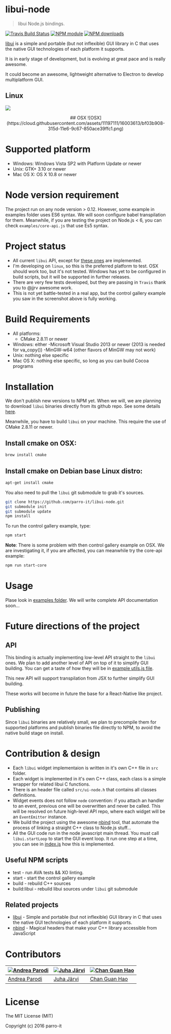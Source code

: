 # libui-node

> libui Node.js bindings.

[![Travis Build Status](https://img.shields.io/travis/parro-it/libui-node.svg)](http://travis-ci.org/parro-it/libui-node)
[![NPM module](https://img.shields.io/npm/v/libui-node.svg)](https://npmjs.org/package/libui-node)
[![NPM downloads](https://img.shields.io/npm/dt/libui-node.svg)](https://npmjs.org/package/libui-node)

[libui](https://github.com/andlabs/libui) is a simple and portable (but not inflexible) GUI library in C that uses the native GUI technologies of each platform it supports.

It is in early stage of development, but is evolving at great pace and is really awesome.

It could become an awesome, lightweight alternative to Electron to develop multiplatform GUI.

<p align="center">
<h2>Linux</h2>
<img src ="https://cloud.githubusercontent.com/assets/11197111/15990529/68e924f4-3095-11e6-8a13-b91678def555.png">
</p>

<center>
## OSX
![OSX](https://cloud.githubusercontent.com/assets/11197111/16003613/bf03b908-315d-11e6-9c67-850ace39ffc1.png)
</center>


# Supported platform

* Windows: Windows Vista SP2 with Platform Update or newer
* Unix: GTK+ 3.10 or newer
* Mac OS X: OS X 10.8 or newer

# Node version requirement

The project run on any node version > 0.12.
However, some example in examples folder uses ES6 syntax. We will soon configure babel transpilation for them. Meanwhile, if you are testing the project on Node.js < 6,
you can check `examples/core-api.js` that use Es5 syntax.


# Project status

* All current `libui` API, except for [these ones](https://github.com/parro-it/libui-node/issues?q=is%3Aissue+is%3Aopen+label%3Aenhancement) are implemented.
* I'm developing on `linux`, so this is the preferred platform to test. OSX should work too, but it's not tested. Windows has yet to be configured in build scripts, but it will be supported in further releases.
* There are very few tests developed, but they are passing in `Travis` thank you to @jjrv awesome work.
* This is not yet battle-tested in a real app, but the control gallery example you saw in the screenshot above is fully working.

# Build Requirements

* All platforms:
	- CMake 2.8.11 or newer
* Windows: either
	-Microsoft Visual Studio 2013 or newer (2013 is needed for va_copy())
	-MinGW-w64 (other flavors of MinGW may not work)
* Unix: nothing else specific
* Mac OS X: nothing else specific, so long as you can build Cocoa programs

# Installation

We don't publish new versions to NPM yet.
When we will, we are planning to download `libui` binaries directly from its github repo. See some details [here](https://github.com/andlabs/libui/issues/124).

Meanwhile, you have to build `libui` on your machine. This require the use of CMake 2.8.11 or newer.

## Install cmake on OSX:

```bash
brew install cmake
```

## Install cmake on Debian base Linux distro:

```bash
apt-get install cmake
```

You also need to pull the `libui` git submodule to grab it's sources.


```bash
git clone https://github.com/parro-it/libui-node.git
git submodule init
git submodule update
npm install
```

To run the control gallery example, type:

```bash
npm start
```

__Note__: There is some problem with then control gallery example on OSX.
We are investigating it, if you are affected, you can meanwhile try the core-api example:

```bash
npm run start-core
```


# Usage

Plase look in [examples folder](https://github.com/parro-it/libui-node/tree/master/examples).
We will write complete API documentation soon...


# Future directions of the project

## API

This binding is actually implementing low-level API straight to the `libui` ones.
We plan to add another level of API on top of it to simplify GUI building. You can get a taste of how they will be in [example utils.js file](https://github.com/parro-it/libui-node/blob/master/examples/utils.js).

This new API will support transpilation from JSX to further simplify GUI building.

These works will become in future the base for a React-Native like project.

## Publishing

Since `libui` binaries are relatively small, we plan to precompile them for supported platforms and publish binaries file directly to NPM, to avoid the native build stage on install.

# Contribution & design

* Each `libui` widget implementaion is written in it's own C++ file in `src` folder.
* Each widget is implemented in it's own C++ class, each class is a simple wrapper for related libui C functions.
* There is an header file called `src/ui-node.h` that contains all classes definitions.
* Widget events does not follow `node` convention: if you attach an handler to an event, previous one will be overwritten and never be called. This will be resolved on future high-level API repo, where each widget will be an `EventEmitter` instance.
* We build the project using the awesome [nbind](https://github.com/charto/nbind) tool, that automate the process of linking a straight C++ class to Node.js stuff...
* All the GUI code run in the node javascript main thread. You must call `libui.startLoop` to start the GUI event loop. It run one step at a time, you can see in [index.js](https://github.com/parro-it/libui-node/blob/master/index.js) how this is implemented.

## Useful NPM scripts

* test - run AVA tests && XO linting.
* start - start the control gallery example
* build - rebuild C++ sources
* build:libui - rebuild libui sources under `libui` git submodule

## Related projects

* [libui](https://github.com/andlabs/libui) - Simple and portable (but not inflexible) GUI library in C that uses the native GUI technologies of each platform it supports.
* [nbind](https://github.com/charto/nbind) - Magical headers that make your C++ library accessible from JavaScript

# Contributors


[![Andrea Parodi](https://avatars0.githubusercontent.com/u/11197111?s=130)](https://github.com/parro-it) | [![Juha Järvi](https://avatars3.githubusercontent.com/u/778781?s=130)](https://github.com/jjrv) | [![Chan Guan Hao](https://avatars1.githubusercontent.com/u/5748750?s=130)](https://github.com/mavenave)
---|---|---
[Andrea Parodi](https://github.com/parro-it) | [Juha Järvi](https://github.com/jjrv) | [Chan Guan Hao](https://github.com/mavenave)



# License

The MIT License (MIT)

Copyright (c) 2016 parro-it
